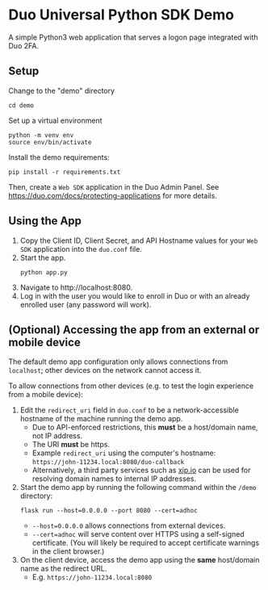 # Duo Universal Python SDK Demo

A simple Python3 web application that serves a logon page integrated with Duo 2FA.

## Setup
Change to the "demo" directory
```
cd demo
```

Set up a virtual environment
```
python -m venv env
source env/bin/activate
```

Install the demo requirements:
```
pip install -r requirements.txt
```

Then, create a `Web SDK` application in the Duo Admin Panel. See https://duo.com/docs/protecting-applications for more details.

## Using the App

1. Copy the Client ID, Client Secret, and API Hostname values for your `Web SDK` application into the `duo.conf` file.
1. Start the app.
    ```
    python app.py
    ```
1. Navigate to http://localhost:8080. 
1. Log in with the user you would like to enroll in Duo or with an already enrolled user (any password will work).

## (Optional) Accessing the app from an external or mobile device

The default demo app configuration only allows connections from `localhost`; other devices on the network cannot access it.

To allow connections from other devices (e.g. to test the login experience from a mobile device):

1. Edit the `redirect_uri` field in `duo.conf` to be a network-accessible hostname of the machine running the demo app.
    * Due to API-enforced restrictions, this **must** be a host/domain name, not IP address.
    * The URI **must** be https.
    * Example `redirect_uri` using the computer's hostname: `https://john-11234.local:8080/duo-callback`
    * Alternatively, a third party services such as [xip.io](http://xip.io) can be used for resolving domain names to internal IP addresses.
1. Start the demo app by running the following command within the `/demo` directory:
    ```
    flask run --host=0.0.0.0 --port 8080 --cert=adhoc
    ```
    * `--host=0.0.0.0` allows connections from external devices.
    * `--cert=adhoc` will serve content over HTTPS using a self-signed certificate. (You will likely be required to accept certificate warnings in the client browser.)
1. On the client device, access the demo app using the **same** host/domain name as the redirect URL.
    * E.g. `https://john-11234.local:8080`
